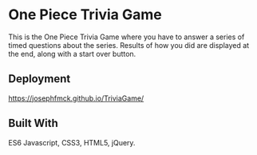 # One Piece Trivia Game
This is the One Piece Trivia Game where you have to answer a series of timed questions about the series. Results of how you did are displayed at the end, along with a start over button.

## Deployment
https://josephfmck.github.io/TriviaGame/


## Built With
ES6 Javascript, CSS3, HTML5, jQuery.
